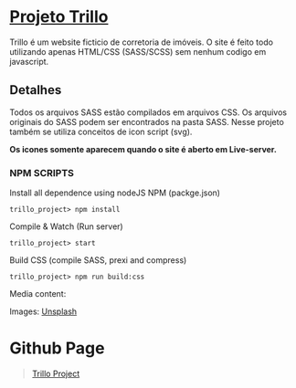 
# [Projeto Trillo](https://cytsuda.github.io/trillo_project/)

Trillo é um website ficticio de corretoria de imóveis. O site é feito todo utilizando apenas HTML/CSS (SASS/SCSS) sem nenhum codigo em javascript.

## Detalhes

Todos os arquivos SASS estão compilados em arquivos CSS. Os arquivos originais do SASS podem ser encontrados na pasta SASS.
Nesse projeto também se utiliza conceitos de icon script (svg).

**Os icones somente aparecem quando o site é aberto em Live-server.**

### NPM SCRIPTS

Install all dependence using nodeJS NPM (packge.json)

```trillo_project> npm install```

Compile & Watch (Run server)

```trillo_project> start```

Build CSS (compile SASS, prexi and compress)

```trillo_project> npm run build:css```

Media content:

Images: [Unsplash](http://unsplash.com/)

# Github Page
> [Trillo Project](https://cytsuda.github.io/trillo_project/)
